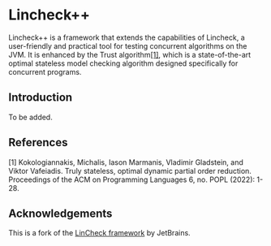 # Lincheck++

Lincheck++ is a framework that extends the capabilities of Lincheck, a user-friendly and practical tool for testing concurrent algorithms on the JVM. It is enhanced by the Trust algorithm[[1]](#1), which is a state-of-the-art optimal stateless model checking algorithm designed specifically for concurrent programs.

## Introduction

To be added.

## References
<a id="1">[1]</a> 
Kokologiannakis, Michalis, Iason Marmanis, Vladimir Gladstein, and Viktor Vafeiadis.
Truly stateless, optimal dynamic partial order reduction.
Proceedings of the ACM on Programming Languages 6, no. POPL (2022): 1-28.

## Acknowledgements

This is a fork of the [LinCheck framework](https://github.com/JetBrains/lincheck) by JetBrains.
